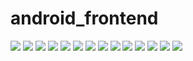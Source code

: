 # android_frontend

<img src="./images/2.png">

<img src="./images/3.png">

<img src="./images/4.png">

<img src="./images/5.png">

<img src="./images/6.png">

<img src="./images/7.png">

<img src="./images/8.png">

<img src="./images/9.png">

<img src="./images/10.png">

<img src="./images/11.png">

<img src="./images/12.png">

<img src="./images/13.png">

<img src="./images/14.png">

<img src="./images/15.png">
